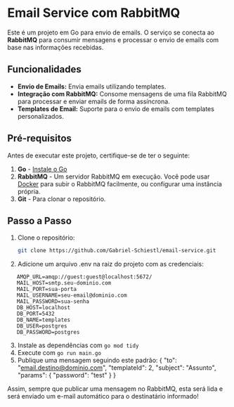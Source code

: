 # Email Service com RabbitMQ

Este é um projeto em Go para envio de emails. O serviço se conecta ao **RabbitMQ** para consumir mensagens e processar o envio de emails com base nas informações recebidas.

## Funcionalidades

- **Envio de Emails:** Envia emails utilizando templates.
- **Integração com RabbitMQ:** Consome mensagens de uma fila RabbitMQ para processar e enviar emails de forma assíncrona.
- **Templates de Email:** Suporte para o envio de emails com templates personalizados.

## Pré-requisitos

Antes de executar este projeto, certifique-se de ter o seguinte:

1. **Go** - [Instale o Go](https://golang.org/dl/)
2. **RabbitMQ** - Um servidor RabbitMQ em execução. Você pode usar [Docker](https://www.docker.com/) para subir o RabbitMQ facilmente, ou configurar uma instância própria.
3. **Git** - Para clonar o repositório.

## Passo a Passo

1. Clone o repositório:
   ```sh
   git clone https://github.com/Gabriel-Schiestl/email-service.git
   ```
2. Adicione um arquivo .env na raiz do projeto com as credenciais:

```
   AMQP_URL=amqp://guest:guest@localhost:5672/
   MAIL_HOST=smtp.seu-dominio.com
   MAIL_PORT=sua-porta
   MAIL_USERNAME=seu-email@dominio.com
   MAIL_PASSWORD=sua-senha
   DB_HOST=localhost
   DB_PORT=5432
   DB_NAME=templates
   DB_USER=postgres
   DB_PASSWORD=postgres
```

3. Instale as dependências com `go mod tidy`
4. Execute com `go run main.go`
5. Publique uma mensagem seguindo este padrão:
   {
   "to": "email.destino@dominio.com",
   "templateId": 2,
   "subject": "Assunto",
   "params": {
   "password": "test"
   }
   }

Assim, sempre que publicar uma mensagem no RabbitMQ, esta será lida e será enviado um e-mail automático para o destinatário informado!

